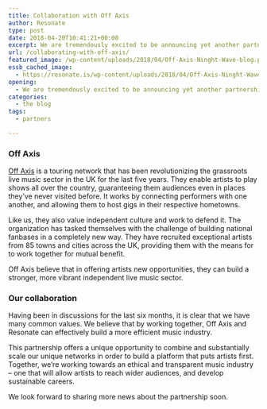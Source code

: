 ```yaml
---
title: Collaboration with Off Axis
author: Resonate
type: post
date: 2018-04-20T10:41:21+00:00
excerpt: We are tremendously excited to be announcing yet another partnership. Resonate will be working with Off Axis, a platform that brings brilliant artists to new audiences.
url: /collaborating-with-off-axis/
featured_image: /wp-content/uploads/2018/04/Off-Axis-Ninght-Wave-blog.png
essb_cached_image:
  - https://resonate.is/wp-content/uploads/2018/04/Off-Axis-Ninght-Wave-blog.png
opening:
  - We are tremendously excited to be announcing yet another partnership. Resonate will be working with Off Axis, a platform that brings brilliant artists to new audiences.
categories:
  - the blog
tags:
  - partners

---
```

### Off Axis

<a href="http://offaxisnetwork.com/" target="_blank" rel="noopener noreferrer">Off Axis</a> is a touring network that has been revolutionizing the grassroots live music sector in the UK for the last five years. They enable artists to play shows all over the country, guaranteeing them audiences even in places they’ve never visited before. It works by connecting performers with one another, and allowing them to host gigs in their respective hometowns.

Like us, they also value independent culture and work to defend it. The organization has tasked themselves with the challenge of building national fanbases in a completely new way. They have recruited exceptional artists from 85 towns and cities across the UK, providing them with the means for to work together for mutual benefit.

Off Axis believe that in offering artists new opportunities, they can build a stronger, more vibrant independent live music sector.

### Our collaboration

Having been in discussions for the last six months, it is clear that we have many common values. We believe that by working together, Off Axis and Resonate can effectively build a more efficient music industry.

This partnership offers a unique opportunity to combine and substantially scale our unique networks in order to build a platform that puts artists first. Together, we’re working towards an ethical and transparent music industry – one that will allow artists to reach wider audiences, and develop sustainable careers.

We look forward to sharing more news about the partnership soon.
